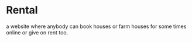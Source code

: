 # Rental
a website  where anybody can book  houses or farm houses for some times online or give on rent too.
